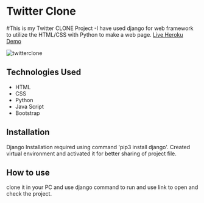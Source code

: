 # Twitter Clone

#This is my Twitter CLONE Project 
-I have used django for web framework to utilize the HTML/CSS with Python to make a web page.
[Live Heroku Demo](https://twitterclone-yohannes.herokuapp.com/)


![twitterclone](https://user-images.githubusercontent.com/59063996/187495919-d5d3b545-116c-4041-8545-a21a01c70a07.jpg)

 
 


## Technologies Used

* HTML
* CSS
* Python
* Java Script
* Bootstrap

## Installation
Django Installation required using command 'pip3 install django'.
Created virtual environment and activated it for better sharing of project file.

## How to use
clone it in your PC and use django command to run and use link to open and check the project.

